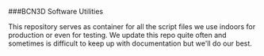 ###BCN3D Software Utilities

This repository serves as container for all the script files we use indoors for production or even for testing.
We update this repo quite often and sometimes is difficult to keep up with documentation but we'll do our best.


